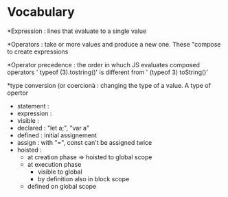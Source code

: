 # Vocabulary

*Expression 
: lines that evaluate to a single value

*Operators 
: take  or more values and produce a new one. These "compose to create expressions

*Operator precedence 
: the order in whuch JS evaluates composed operators 
' typeof (3).tostring()'
is different from
' (typeof 3) toString()'

*type conversion (or coercionà : changing the type of a value. A type of opertor

* statement : 
* expression :
* visible :
* declared : "let a;", "var a"
* defined : initial assignement
* assign : with "=", const can't be assigned twice
* hoisted : 
  * at creation phase => hoisted to global scope
  * at execution phase
    * visible to global
    * by definition also in block scope
  * defined on global scope
